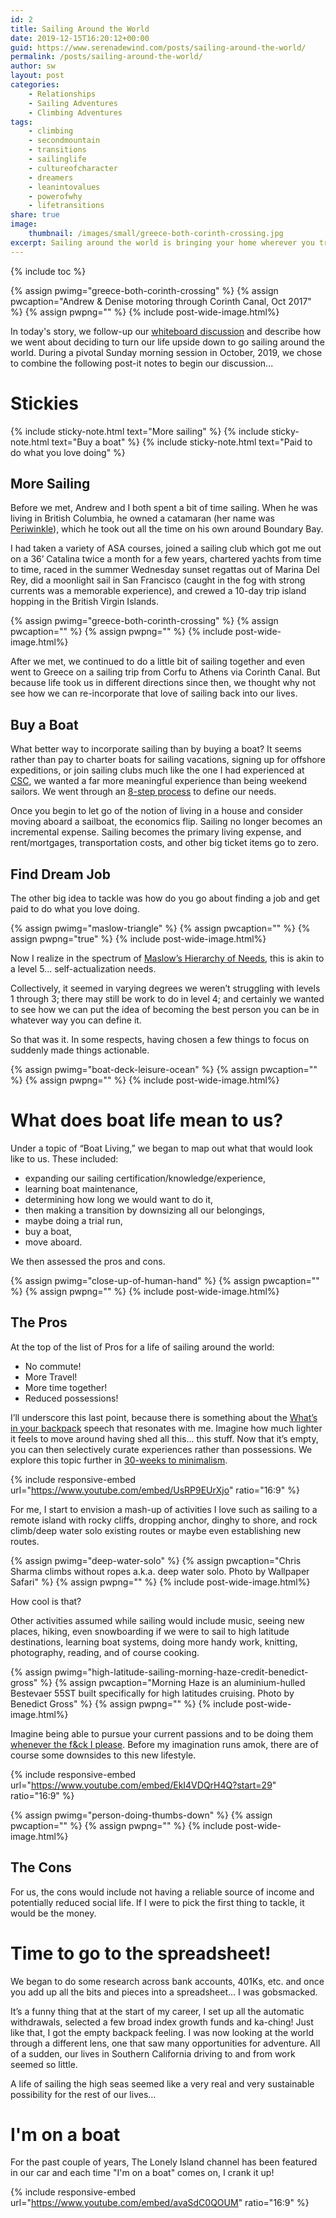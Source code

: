 ```yaml
---
id: 2
title: Sailing Around the World
date: 2019-12-15T16:20:12+00:00
guid: https://www.serenadewind.com/posts/sailing-around-the-world/
permalink: /posts/sailing-around-the-world/
author: sw
layout: post
categories:
    - Relationships
    - Sailing Adventures
    - Climbing Adventures
tags:
    - climbing
    - secondmountain
    - transitions
    - sailinglife
    - cultureofcharacter
    - dreamers
    - leanintovalues
    - powerofwhy
    - lifetransitions
share: true
image:
    thumbnail: /images/small/greece-both-corinth-crossing.jpg 
excerpt: Sailing around the world is bringing your home wherever you travel. To get started you need to learn to let go of living on land, move aboard a sailboat and find your dream job.
---
```

{% include toc %}

{% assign pwimg="greece-both-corinth-crossing" %}
{% assign pwcaption="Andrew & Denise motoring through Corinth Canal, Oct 2017" %}
{% assign pwpng="" %}
{% include post-wide-image.html%}

In today's story, we follow-up our [whiteboard discussion](/posts/time-to-go-to-the-whiteboard/ "Time to go to the whiteboard") and describe how we went about deciding to turn our life upside down to go sailing around the world. During a pivotal Sunday morning session in October, 2019, we chose to combine the following post-it notes to begin our discussion...

# Stickies

{% include sticky-note.html text="More sailing" %}
{% include sticky-note.html text="Buy a boat" %}
{% include sticky-note.html text="Paid to do what you love doing" %}


## More Sailing

Before we met, Andrew and I both spent a bit of time sailing. When he was living in British Columbia, he owned a catamaran (her name was [Periwinkle](/resources/)), which he took out all the time on his own around Boundary Bay.

I had taken a variety of ASA courses, joined a sailing club which got me out on a 36’ Catalina twice a month for a few years, chartered yachts from time to time, raced in the summer Wednesday sunset regattas out of Marina Del Rey, did a moonlight sail in San Francisco (caught in the fog with strong currents was a memorable experience), and crewed a 10-day trip island hopping in the British Virgin Islands.

{% assign pwimg="greece-both-corinth-crossing" %}
{% assign pwcaption="" %}
{% assign pwpng="" %}
{% include post-wide-image.html%}

After we met, we continued to do a little bit of sailing together and even went to Greece on a sailing trip from Corfu to Athens via Corinth Canal. But because life took us in different directions since then, we thought why not see how we can re-incorporate that love of sailing back into our lives.

## Buy a Boat

What better way to incorporate sailing than by buying a boat? It seems rather than pay to charter boats for sailing vacations, signing up for offshore expeditions, or join sailing clubs much like the one I had experienced at [CSC](https://serenadewind.com/sailing-adventures/yacht-club/ "California Sailing Coop"), we wanted a far more meaningful experience than being weekend sailors. We went through an [8-step process](https://serenadewind.com/sailing-adventures/boat-purchase/ "8-step boat buying process") to define our needs. 

Once you begin to let go of the notion of living in a house and consider moving aboard a sailboat, the economics flip. Sailing no longer becomes an incremental expense. Sailing becomes the primary living expense, and rent/mortgages, transportation costs, and other big ticket items go to zero.

## Find Dream Job

The other big idea to tackle was how do you go about finding a job and get paid to do what you love doing.

{% assign pwimg="maslow-triangle" %}
{% assign pwcaption="" %}
{% assign pwpng="true" %}
{% include post-wide-image.html%}

Now I realize in the spectrum of [Maslow’s Hierarchy of Needs](https://www.simplypsychology.org/maslow.html "Maslow's Hierarchy of Needs"), this is akin to a level 5... self-actualization needs.

Collectively, it seemed in varying degrees we weren’t struggling with levels 1 through 3; there may still be work to do in level 4; and certainly we wanted to see how we can put the idea of becoming the best person you can be in whatever way you can define it.

So that was it. In some respects, having chosen a few things to focus on suddenly made things actionable.

{% assign pwimg="boat-deck-leisure-ocean" %}
{% assign pwcaption="" %}
{% assign pwpng="" %}
{% include post-wide-image.html%}

# What does boat life mean to us?

Under a topic of “Boat Living,” we began to map out what that would look like to us. These included: 

- expanding our sailing certification/knowledge/experience,
- learning boat maintenance,
- determining how long we would want to do it,
- then making a transition by downsizing all our belongings,
- maybe doing a trial run, 
- buy a boat,
- move aboard.

We then assessed the pros and cons.

{% assign pwimg="close-up-of-human-hand" %}
{% assign pwcaption="" %}
{% assign pwpng="" %}
{% include post-wide-image.html%} 

## The Pros 

At the top of the list of Pros for a life of sailing around the world:

- No commute!
- More Travel!
- More time together!
- Reduced possessions!

I’ll underscore this last point, because there is something about the [What’s in your backpack](https://www.youtube.com/watch?v=UsRP9EUrXjo "What’s in your backpack") speech that resonates with me. Imagine how much lighter it feels to move around having shed all this... this stuff. Now that it’s empty, you can then selectively curate experiences rather than possessions. We explore this topic further in [30-weeks to minimalism](https://serenadewind.com/minimalist-living/30-weeks-to-minimalism/ "30-weeks to minimalism").

{% include responsive-embed url="https://www.youtube.com/embed/UsRP9EUrXjo" ratio="16:9" %}

For me, I start to envision a mash-up of activities I love such as sailing to a remote island with rocky cliffs, dropping anchor, dinghy to shore, and rock climb/deep water solo existing routes or maybe even establishing new routes.

{% assign pwimg="deep-water-solo" %}
{% assign pwcaption="Chris Sharma climbs without ropes a.k.a. deep water solo. Photo by Wallpaper Safari" %}
{% assign pwpng="" %}
{% include post-wide-image.html%}

How cool is that?

Other activities assumed while sailing would include music, seeing new places, hiking, even snowboarding if we were to sail to high latitude destinations, learning boat systems, doing more handy work, knitting, photography, reading, and of course cooking.

{% assign pwimg="high-latitude-sailing-morning-haze-credit-benedict-gross" %}
{% assign pwcaption="Morning Haze is an aluminium-hulled Bestevaer 55ST built specifically for high latitudes cruising. Photo by Benedict Gross" %}
{% assign pwpng="" %}
{% include post-wide-image.html%}

Imagine being able to pursue your current passions and to be doing them [whenever the f&ck I please](https://youtu.be/EkI4VDQrH4Q?t=29 "Rounders YouTube clip"). Before my imagination runs amok, there are of course some downsides to this new lifestyle.

{% include responsive-embed url="https://www.youtube.com/embed/EkI4VDQrH4Q?start=29" ratio="16:9" %}

{% assign pwimg="person-doing-thumbs-down" %}
{% assign pwcaption="" %}
{% assign pwpng="" %}
{% include post-wide-image.html%}

## The Cons 

For us, the cons would include not having a reliable source of income and potentially reduced social life. If I were to pick the first thing to tackle, it would be the money. 

# Time to go to the spreadsheet!

We began to do some research across bank accounts, 401Ks, etc. and once you add up all the bits and pieces into a spreadsheet… I was gobsmacked.

It’s a funny thing that at the start of my career, I set up all the automatic withdrawals, selected a few broad index growth funds and ka-ching! Just like that, I got the empty backpack feeling. I was now looking at the world through a different lens, one that saw many opportunities for adventure. All of a sudden, our lives in Southern California driving to and from work seemed so little.

A life of sailing the high seas seemed like a very real and very sustainable possibility for the rest of our lives...

# I'm on a boat 

For the past couple of years, The Lonely Island channel has been featured in our car and each time "I'm on a boat" comes on, I crank it up! 

{% include responsive-embed url="https://www.youtube.com/embed/avaSdC0QOUM" ratio="16:9" %}
